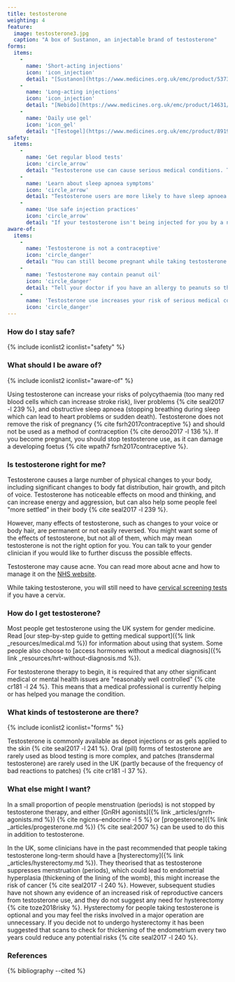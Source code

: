 ```yaml
---
title: testosterone
weighting: 4
feature:
  image: testosterone3.jpg
  caption: "A box of Sustanon, an injectable brand of testosterone"
forms:
  items:
    - 
      name: 'Short-acting injections'
      icon: 'icon_injection' 
      detail: "[Sustanon](https://www.medicines.org.uk/emc/product/5373) costs around £5-6 for 2-4 weeks"
    - 
      name: 'Long-acting injections'
      icon: 'icon_injection' 
      detail: "[Nebido](https://www.medicines.org.uk/emc/product/14631/) costs around £100 for 3 months supply"
    - 
      name: 'Daily use gel'
      icon: 'icon_gel' 
      detail: "[Testogel](https://www.medicines.org.uk/emc/product/8919/) costs around £50 for 2 months supply"
safety:
  items:
    - 
      name: 'Get regular blood tests'
      icon: 'circle_arrow' 
      detail: "Testosterone use can cause serious medical conditions. To reduce your risk level, use testosterone under medical supervision with [regular blood testing](/resources/blood-testing/)."
    - 
      name: 'Learn about sleep apnoea symptoms'
      icon: 'circle_arrow'
      detail: "Testosterone users are more likely to have sleep apnoea. Learn about the [symptoms to watch out for](https://www.nhs.uk/Conditions/Sleep-apnoea/Pages/Introduction.aspx), and if you sleep in a room with someone else, you may wish to tell them too."
    - 
      name: 'Use safe injection practices'
      icon: 'circle_arrow'
      detail: "If your testosterone isn't being injected for you by a nurse or doctor, read the safety information on our [self-injection page](/resources/injections/)."
aware-of:
  items:
    - 
      name: 'Testosterone is not a contraceptive'
      icon: 'circle_danger' 
      detail: "You can still become pregnant while taking testosterone. You can read more about contraceptive options for people on testosterone on [the FSRH website](https://www.fsrh.org/documents/fsrh-ceu-statement-contraceptive-choices-and-sexual-health-for/contraceptive-choices-and-sexual-health-for-transgender-non-binary-people-oct-2017.pdf). If you become pregnant testosterone use must be stopped."
    - 
      name: 'Testosterone may contain peanut oil'
      icon: 'circle_danger'
      detail: "Tell your doctor if you have an allergy to peanuts so they can choose a formulation of testosterone that does not contain peanut oil."
    - 
      name: 'Testosterone use increases your risk of serious medical conditions'
      icon: 'circle_danger'  
---
```


### How do I stay safe?

{% include iconlist2 iconlist="safety" %}

### What should I be aware of?

{% include iconlist2 iconlist="aware-of" %}

Using testosterone can increase your risks of polycythaemia (too many red blood cells which can increase stroke risk), liver problems {% cite seal2017 -l 239 %}, and obstructive sleep apnoea (stopping breathing during sleep which can lead to heart problems or sudden death). Testosterone does not remove the risk of pregnancy {% cite fsrh2017contraceptive %} and should not be used as a method of contraception {% cite deroo2017 -l 136 %}. If you become pregnant, you should stop testosterone use, as it can damage a developing foetus {% cite wpath7 fsrh2017contraceptive %}.

### Is testosterone right for me?

Testosterone causes a large number of physical changes to your body, including significant changes to body fat distribution, hair growth, and pitch of voice. Testosterone has noticeable effects on mood and thinking, and can increase energy and aggression, but can also help some people feel "more settled" in their body {% cite seal2017 -l 239 %}.

However, many effects of testosterone, such as changes to your voice or body hair, are permanent or not easily reversed. You might want some of the effects of testosterone, but not all of them, which may mean testosterone is not the right option for you. You can talk to your gender clinician if you would like to further discuss the possible effects.

Testosterone may cause acne. You can read more about acne and how to manage it on the [NHS website](https://www.nhs.uk/conditions/Acne/Pages/Introduction.aspx). 

While taking testosterone, you will still need to have [cervical screening tests](https://www.nhs.uk/conditions/cervical-screening-test/pages/introduction.aspx) if you have a cervix.

### How do I get testosterone?

Most people get testosterone using the UK system for gender medicine. Read [our step-by-step guide to getting medical support]({% link _resources/medical.md %}) for information about using that system. Some people also choose to [access hormones without a medical diagnosis]({% link _resources/hrt-without-diagnosis.md %}).

For testosterone therapy to begin, it is required that any other significant medical or mental health issues are "reasonably well controlled" {% cite cr181 -l 24 %}. This means that a medical professional is currently helping or has helped you manage the condition.

### What kinds of testosterone are there?

{% include iconlist2 iconlist="forms" %}

Testosterone is commonly available as depot injections or as gels applied to the skin {% cite seal2017 -l 241 %}. Oral (pill) forms of testosterone are rarely used as blood testing is more complex, and patches (transdermal testosterone) are rarely used in the UK (partly because of the frequency of bad reactions to patches) {% cite cr181 -l 37 %}.

### What else might I want?

In a small proportion of people menstruation (periods) is not stopped by testosterone therapy, and either [GnRH agonists]({% link _articles/gnrh-agonists.md %}) {% cite ngicns-endocrine -l 5 %} or [progesterone]({% link _articles/progesterone.md %}) {% cite seal:2007 %} can be used to do this in addition to testosterone.

In the UK, some clinicians have in the past recommended that people taking testosterone long-term should have a [hysterectomy]({% link _articles/hysterectomy.md %}). They theorised that as testosterone suppresses menstruation (periods), which could lead to endometrial hyperplasia (thickening of the lining of the womb), this might increase the risk of cancer {% cite seal2017 -l 240 %}. However, subsequent studies have not shown any evidence of an increased risk of reproductive cancers from testosterone use, and they do not suggest any need for hysterectomy {% cite toze2018risky %}. Hysterectomy for people taking testosterone is optional and you may feel the risks involved in a major operation are unnecessary. If you decide not to undergo hysterectomy it has been suggested that scans to check for thickening of the endometrium every two years could reduce any potential risks {% cite seal2017 -l 240 %}.

### References

{% bibliography --cited %}
